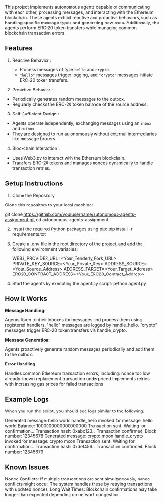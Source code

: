 
This project implements autonomous agents capable of communicating with each other, processing messages, and interacting with the Ethereum blockchain. These agents exhibit reactive and proactive behaviors, such as handling specific message types and generating new ones. Additionally, the agents perform ERC-20 token transfers while managing common blockchain transaction errors.


##  Features 

1. Reactive Behavior :
   - Process messages of type `hello` and `crypto`.
   - `"hello"` messages trigger logging, and `"crypto"` messages initiate ERC-20 token transfers.

2.  Proactive Behavior :
   - Periodically generates random messages to the outbox.
   - Regularly checks the ERC-20 token balance of the source address.

3.  Self-Sufficient Design :
   - Agents operate independently, exchanging messages using an `inbox` and `outbox`.
   - They are designed to run autonomously without external intermediaries like message brokers.

4.  Blockchain Interaction :
   - Uses Web3.py to interact with the Ethereum blockchain.
   - Transfers ERC-20 tokens and manages nonces dynamically to handle transaction retries.



  ## **Setup Instructions**


1. Clone the Repository 

Clone this repository to your local machine:


git clone https://github.com/yourusername/autonomous-agents-assignment.git
cd autonomous-agents-assignment

2. Install the required Python packages using pip:
  pip install -r requirements.txt

3. Create a .env file in the root directory of the project, and add the following environment variables:

   WEB3_PROVIDER_URL=<Your_Tenderly_Fork_URL>
  PRIVATE_KEY_SOURCE=<Your_Private_Key>
  ADDRESS_SOURCE=<Your_Source_Address>
  ADDRESS_TARGET=<Your_Target_Address>
  ERC20_CONTRACT_ADDRESS=<Your_ERC20_Contract_Address>


4. Start the agents by executing the agent.py script:
   python agent.py





## **How It Works**
**Message Handling:**

Agents listen to their inboxes for messages and process them using registered handlers.
"hello" messages are logged by handle_hello.
"crypto" messages trigger ERC-20 token transfers via handle_crypto.


**Message Generation:**

Agents proactively generate random messages periodically and add them to the outbox.


**Error Handling:**

Handles common Ethereum transaction errors, including:
nonce too low
already known
replacement transaction underpriced
Implements retries with increasing gas prices for failed transactions






## **Example Logs**

When you run the script, you should see logs similar to the following:

Generated message: hello world
handle_hello invoked for message: hello world
Balance: 1000000000000000000
Transaction sent. Waiting for confirmation... Transaction hash: 0xabc123...
Transaction confirmed. Block number: 12345678
Generated message: crypto moon
handle_crypto invoked for message: crypto moon
Transaction sent. Waiting for confirmation... Transaction hash: 0xdef456...
Transaction confirmed. Block number: 12345679




## **Known Issues**

Nonce Conflicts: If multiple transactions are sent simultaneously, nonce conflicts might occur. The system handles these by retrying transactions with updated nonces.
Long Wait Times: Blockchain confirmations may take longer than expected depending on network congestion.


